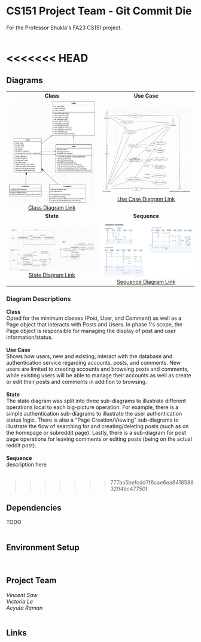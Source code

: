 # CS151 Project Team - Git Commit Die
For the Professor Shukla's FA23 CS151 project.<br/>
<br/>

<<<<<<< HEAD
=======
## Diagrams
|  |  | 
| :---: | :---: |
| **Class** | **Use Case** |
| ![](/diagrams/20231003/class.png) [Class Diagram Link](https://github.com/vsawce/CS151-GitCommitDie/blob/main/diagrams/20231003/class.png) | ![](/diagrams/20231003/usecase.png) [Use Case Diagram Link](https://github.com/vsawce/CS151-GitCommitDie/blob/main/diagrams/20231003/usecase.png) |
| **State** | **Sequence** |
| ![](/diagrams/20231003/state.png) [State Diagram Link](https://github.com/vsawce/CS151-GitCommitDie/blob/main/diagrams/20231003/state.png) | ![](/diagrams/20231003/sequence.png) [Sequence Diagram Link](https://github.com/vsawce/CS151-GitCommitDie/blob/main/20231003/sequence.png) | |

### Diagram Descriptions
**Class**<br/>
Opted for the minimum classes (Post, User, and Comment) as well as a Page object that interacts with Posts and Users. In phase 1's scope, the Page object is responsible for managing the display of post and user information/status.
<br/>
<br/>
**Use Case**<br/>
Shows how users, new and existing, interact with the database and authentication service regarding accounts, posts, and comments. New users are limited to creating accounts and browsing posts and comments, while existing users will be able to manage their accounts as well as create or edit their posts and comments in addition to browsing.
<br/>
<br/>
**State**<br/>
The state diagram was split into three sub-diagrams to illustrate different operations local to each big-picture operation. For example, there is a simple authentication sub-diagrams to illustrate the user authentication status logic. There is also a "Page Creation/Viewing" sub-diagrams to illustrate the flow of searching for and creating/deleting posts (such as on the homepage or subreddit page). Lastly, there is a sub-diagram for post page operations for leaving comments or editing posts (being on the actual reddit post).
<br/>
<br/>
**Sequence**<br/>
description here
<br/>
<br/>

>>>>>>> 777aa5befcdd7f6cae6ea84185883294bc47750f
## Dependencies
TODO<br/>
<br/>

## Environment Setup
<br/>

## Project Team
_Vincent Saw_<br/>
_Victoria Le_<br/>
_Acyuta Raman_<br/>
<br/>

## Links
